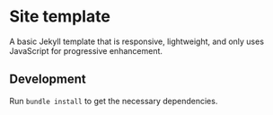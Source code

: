 # Site template

A basic Jekyll template that is responsive, lightweight, and only uses JavaScript for progressive enhancement.

## Development

Run `bundle install` to get the necessary dependencies.
